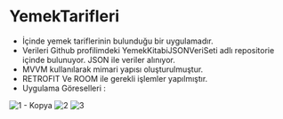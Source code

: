 # YemekTarifleri

- İçinde yemek tariflerinin bulunduğu bir uygulamadır. 
- Verileri Github profilimdeki YemekKitabiJSONVeriSeti adlı repositorie içinde bulunuyor. JSON ile veriler alınıyor.
- MVVM kullanılarak mimari yapısı oluşturulmuştur.
- RETROFIT Ve ROOM ile gerekli işlemler yapılmıştır.
- Uygulama Göreselleri :


![1 - Kopya](https://user-images.githubusercontent.com/58858983/97622920-fd49e780-1a35-11eb-9f8a-40ef04e2baa8.jpg) 
![2](https://user-images.githubusercontent.com/58858983/97623055-2d918600-1a36-11eb-939a-391e9288fea0.jpg) 
![3](https://user-images.githubusercontent.com/58858983/97623136-4732cd80-1a36-11eb-9cf4-86587ad596ed.jpg)
